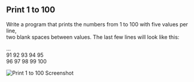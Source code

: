 ## **Print 1 to 100**

Write a program that prints the numbers from 1 to 100 with five values per line,     
two blank spaces between values. The last few lines will look like this:        
      
   ...     
91  92  93  94  95     
96  97  98  99  100
 
![Print 1 to 100 Screenshot](https://imgur.com/u4QMD6O.png)
